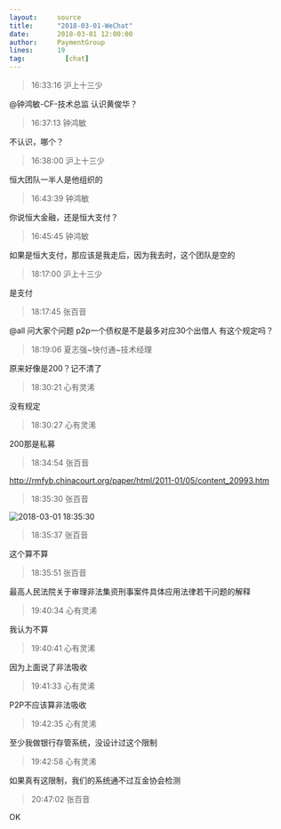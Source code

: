 ```yaml
---
layout:     source 
title:      "2018-03-01-WeChat"
date:       2018-03-01 12:00:00
author:     PaymentGroup
lines:      19 
tag:		  [chat]
---
```

> 16:33:16  沪上十三少  
   
@钟鸿敏-CF-技术总监 认识黄俊华？  
   
> 16:37:13  钟鸿敏  
   
不认识，哪个？  
   
> 16:38:00  沪上十三少  
   
恒大团队一半人是他组织的  
   
> 16:43:39  钟鸿敏  
   
你说恒大金融，还是恒大支付？  
   
> 16:45:45  钟鸿敏  
   
如果是恒大支付，那应该是我走后，因为我去时，这个团队是空的  
   
> 18:17:00  沪上十三少  
   
是支付  
   
> 18:17:45  张百音  
   
@all  问大家个问题 p2p一个债权是不是最多对应30个出借人  有这个规定吗？  
   
> 18:19:06  夏志强~快付通~技术经理  
   
原来好像是200？记不清了  
   
> 18:30:21  心有灵浠  
   
没有规定  
   
> 18:30:27  心有灵浠  
   
200那是私募  
   
> 18:34:54  张百音  
   
http://rmfyb.chinacourt.org/paper/html/2011-01/05/content_20993.htm  
   
> 18:35:30  张百音  
   
![2018-03-01 18:35:30](http://static.cocolian.org/img/20180301_183530.png) 
   
> 18:35:37  张百音  
   
这个算不算  
   
> 18:35:51  张百音  
   
最高人民法院关于审理非法集资刑事案件具体应用法律若干问题的解释  
   
> 19:40:34  心有灵浠  
   
我认为不算  
   
> 19:40:41  心有灵浠  
   
因为上面说了非法吸收  
   
> 19:41:33  心有灵浠  
   
P2P不应该算非法吸收  
   
> 19:42:35  心有灵浠  
   
至少我做银行存管系统，没设计过这个限制  
   
> 19:42:58  心有灵浠  
   
如果真有这限制，我们的系统通不过互金协会检测  
   
> 20:47:02  张百音  
   
OK  
   
